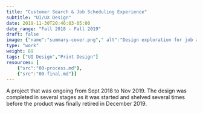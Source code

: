 ```yaml
---
title: "Customer Search & Job Scheduling Experience"
subtitle: "UI/UX Design"
date: 2019-11-30T20:46:03-05:00
date_range: "Fall 2018 - Fall 2019"
draft: false
image: {"name":"summary-cover.png"," alt":"Design exploration for job and customer screens in the Pointman App"}
type: "work"
weight: 89
tags: ["UI Design","Print Design"]
resources: [
    {"src":"00-process.md"},
    {"src":"00-final.md"}]
---
```

A project that was ongoing from Sept 2018 to Nov 2019. The design was completed in several stages as it was started and shelved several times before the product was finally retired in December 2019.
